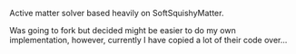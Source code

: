 Active matter solver based heavily on SoftSquishyMatter.

Was going to fork but decided might be easier to do my own implementation, however, currently I have copied a lot of their code over... 